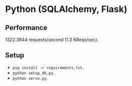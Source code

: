 # Python (SQLAlchemy, Flask)

## Performance
1322.3844 requests/second (1.3 KReqs/sec).

## Setup
 - `pip install -r requirements.txt`.
 - `python setup_db.py`.
 - `python serve.py`.